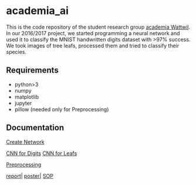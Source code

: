 # academia_ai
This is the code repository of the student research group [academia Wattwil](http://www.kantiwattwil.ch/service/academia/index.html). In our 2016/2017 project, we started programming a neural network and used it to classify the MNIST handwritten digits dataset with >97% success. We took images of tree leafs, processed them and tried to classify their species.    

## Requirements
* python>3
* numpy
* matplotlib
* jupyter
* pillow (needed only for Preprocessing)
## Documentation
[Create Network](https://github.com/Knuppknou/academia_ai/blob/master/academia_ai/examples/Simple_Fully_Connected_Network_for_digits.ipynb)

[CNN for Digits](https://github.com/Knuppknou/academia_ai/blob/master/academia_ai/examples/Neural_Network_for_Digits.ipynb)
[CNN for Leafs](https://github.com/Knuppknou/academia_ai/blob/master/academia_ai/examples/Neural_Network_for_Leafs.ipynb)

[Preprocessing](https://github.com/Knuppknou/academia_ai/blob/master/academia_ai/examples/HowToUse-Preprocessing-2017-01-03.ipynb)

[report]()| [poster]()| [SOP]()
